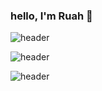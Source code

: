 ###  hello, I'm Ruah 👋

![header](https://capsule-render.vercel.app/api?text=Hello%World!&fontSize=20&rotate=-30)

![header](https://capsule-render.vercel.app/api?type=waving&height=200&text=Stroke%20Test&fontAlign=70&stroke=00FF00&strokeWidth=3)

![header](https://capsule-render.vercel.app/api?type=waiving)
<!--
**ruah0807/ruah0807** is a ✨ _special_ ✨ repository because its `README.md` (this file) appears on your GitHub profile.

Here are some ideas to get you started:

- 🔭 I’m currently working on ...
- 🌱 I’m currently learning ...
- 👯 I’m looking to collaborate on ...
- 🤔 I’m looking for help with ...
- 💬 Ask me about ...
- 📫 How to reach me: ...
- 😄 Pronouns: ...
- ⚡ Fun fact: ...
-->

